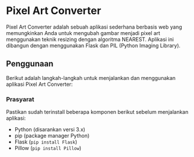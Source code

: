 # Pixel Art Converter

Pixel Art Converter adalah sebuah aplikasi sederhana berbasis web yang memungkinkan Anda untuk mengubah gambar menjadi pixel art menggunakan teknik resizing dengan algoritma NEAREST. Aplikasi ini dibangun dengan menggunakan Flask dan PIL (Python Imaging Library).

## Penggunaan

Berikut adalah langkah-langkah untuk menjalankan dan menggunakan aplikasi Pixel Art Converter:

### Prasyarat

Pastikan sudah terinstall beberapa komponen berikut sebelum menjalankan aplikasi:
- Python (disarankan versi 3.x)
- pip (package manager Python)
- Flask (`pip install Flask`)
- Pillow (`pip install Pillow`)

